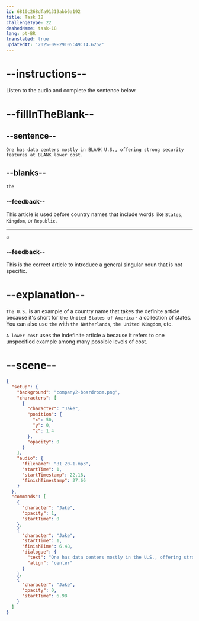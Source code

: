 ```yaml
---
id: 6810c268dfa91319abb6a192
title: Task 18
challengeType: 22
dashedName: task-18
lang: pt-BR
translated: true
updatedAt: '2025-09-29T05:49:14.625Z'
---
```


<!-- (Audio) Jake: One has data centers mostly in the U.S., offering strong security features at a lower cost. -->

# --instructions--

Listen to the audio and complete the sentence below.

# --fillInTheBlank--

## --sentence--

`One has data centers mostly in BLANK U.S., offering strong security features at BLANK lower cost.`

## --blanks--

`the`

### --feedback--

This article is used before country names that include words like `States`, `Kingdom`, or `Republic`.

---

`a`

### --feedback--

This is the correct article to introduce a general singular noun that is not specific.

# --explanation--

`The U.S.` is an example of a country name that takes the definite article because it's short for `the United States of America` - a collection of states. You can also use `the` with `the Netherlands`, `the United Kingdom`, etc.

`A lower cost` uses the indefinite article `a` because it refers to one unspecified example among many possible levels of cost.

# --scene--

```json
{
  "setup": {
    "background": "company2-boardroom.png",
    "characters": [
      {
        "character": "Jake",
        "position": {
          "x": 50,
          "y": 0,
          "z": 1.4
        },
        "opacity": 0
      }
    ],
    "audio": {
      "filename": "B1_20-1.mp3",
      "startTime": 1,
      "startTimestamp": 22.18,
      "finishTimestamp": 27.66
    }
  },
  "commands": [
    {
      "character": "Jake",
      "opacity": 1,
      "startTime": 0
    },
    {
      "character": "Jake",
      "startTime": 1,
      "finishTime": 6.48,
      "dialogue": {
        "text": "One has data centers mostly in the U.S., offering strong security features at a lower cost.",
        "align": "center"
      }
    },
    {
      "character": "Jake",
      "opacity": 0,
      "startTime": 6.98
    }
  ]
}
```
